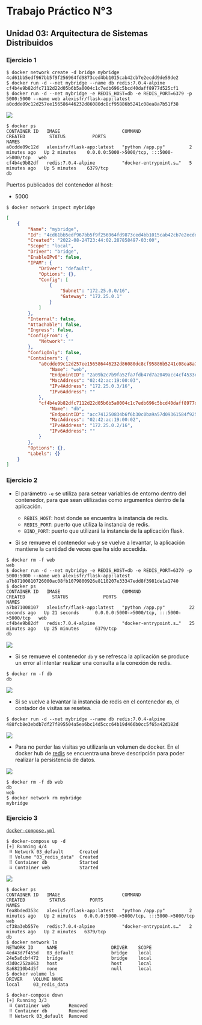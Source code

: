# Trabajo Práctico N°3

## Unidad 03: Arquitectura de Sistemas Distribuidos

### Ejercicio 1

```console
$ docker network create -d bridge mybridge
4cd61bb5edf967bb5f9f256964fd9873ced4bb1015cab42cb7e2ecdd9de59de2
$ docker run -d --net mybridge --name db redis:7.0.4-alpine
cf4b4e9b82dfc7112d22d05b6b5a0004c1c7edb696c5bcd40daff8977d525cf1
$ docker run -d --net mybridge -e REDIS_HOST=db -e REDIS_PORT=6379 -p 5000:5000 --name web alexisfr/flask-app:latest
a0cdde09c12d257ee156586446232d86080dc8cf95886b5241c08ea8a7b51f38
```

![](../files/03/01-01.png)

```console
$ docker ps
CONTAINER ID   IMAGE                       COMMAND                  CREATED         STATUS          PORTS                                       NAMES
a0cdde09c12d   alexisfr/flask-app:latest   "python /app.py"         2 minutes ago   Up 2 minutes    0.0.0.0:5000->5000/tcp, :::5000->5000/tcp   web
cf4b4e9b82df   redis:7.0.4-alpine          "docker-entrypoint.s…"   5 minutes ago   Up 5 minutes    6379/tcp                                    db
```

Puertos publicados del contenedor al host:
  - 5000

```console
$ docker network inspect mybridge
```

```json
[
    {
        "Name": "mybridge",
        "Id": "4cd61bb5edf967bb5f9f256964fd9873ced4bb1015cab42cb7e2ecdd9de59de2",
        "Created": "2022-08-24T23:44:02.287858497-03:00",
        "Scope": "local",
        "Driver": "bridge",
        "EnableIPv6": false,
        "IPAM": {
            "Driver": "default",
            "Options": {},
            "Config": [
                {
                    "Subnet": "172.25.0.0/16",
                    "Gateway": "172.25.0.1"
                }
            ]
        },
        "Internal": false,
        "Attachable": false,
        "Ingress": false,
        "ConfigFrom": {
            "Network": ""
        },
        "ConfigOnly": false,
        "Containers": {
            "a0cdde09c12d257ee156586446232d86080dc8cf95886b5241c08ea8a7b51f38": {
                "Name": "web",
                "EndpointID": "2a09b2c7b9fa52fa7fdb47d7a2049acc4cf4533e1e3da8b70d50a3b133325656",
                "MacAddress": "02:42:ac:19:00:03",
                "IPv4Address": "172.25.0.3/16",
                "IPv6Address": ""
            },
            "cf4b4e9b82dfc7112d22d05b6b5a0004c1c7edb696c5bcd40daff8977d525cf1": {
                "Name": "db",
                "EndpointID": "acc741250834b6f6b30c0ba9a57d09361584f925cd6ece03f81873f0b1b9f28e",
                "MacAddress": "02:42:ac:19:00:02",
                "IPv4Address": "172.25.0.2/16",
                "IPv6Address": ""
            }
        },
        "Options": {},
        "Labels": {}
    }
]
```

### Ejercicio 2

- El parámetro `-e` se utiliza para setear variables de entorno dentro del
contenedor, para que sean utilizadas como argumentos dentro de la aplicación.
  - `REDIS_HOST`: host donde se encuentra la instancia de redis.
  - `REDIS_PORT`: puerto que utiliza la instancia de redis.
  - `BIND_PORT`: puerto que utilizará la instancia de la aplicación flask.

- Si se remueve el contenedor `web` y se vuelve a levantar, la aplicación
mantiene la cantidad de veces que ha sido accedida.

```console
$ docker rm -f web
web
$ docker run -d --net mybridge -e REDIS_HOST=db -e REDIS_PORT=6379 -p 5000:5000 --name web alexisfr/flask-app:latest
a7b87100810726000ac08fb1079800926e8110207e33347edd8f3981de1a1740
$ docker ps
CONTAINER ID   IMAGE                       COMMAND                  CREATED          STATUS             PORTS                                       NAMES
a7b871008107   alexisfr/flask-app:latest   "python /app.py"         22 seconds ago   Up 21 seconds      0.0.0.0:5000->5000/tcp, :::5000->5000/tcp   web
cf4b4e9b82df   redis:7.0.4-alpine          "docker-entrypoint.s…"   25 minutes ago   Up 25 minutes      6379/tcp                                    db
```

![](../files/03/02-01.png)

- Si se remueve el contenedor `db` y se refresca la aplicación se produce un
error al intentar realizar una consulta a la conexión de redis.

```console
$ docker rm -f db
db
```

![](../files/03/02-02.png)

- Si se vuelve a levantar la instancia de redis en el contenedor `db`,
el contador de visitas se resetea.

```console
$ docker run -d --net mybridge --name db redis:7.0.4-alpine
488fcb8e3ebdb7df27f895504a5ea6bc14d5ccc64b19d466b0cc5f65a42d182d
```

![](../files/03/02-03.png)

- Para no perder las visitas yo utilizaría un volumen de docker. En el docker
hub de [redis](https://hub.docker.com/_/redis) se encuentra una breve
descripción para poder realizar la persistencia de datos.

![](../files/03/02-04.png)

```console
$ docker rm -f db web
db
web
$ docker network rm mybridge
mybridge
```

### Ejercicio 3

[`docker-compose.yml`](../files/03/docker-compose.yml)

```console
$ docker-compose up -d
[+] Running 4/4
 ⠿ Network 03_default      Created
 ⠿ Volume "03_redis_data"  Created
 ⠿ Container db            Started
 ⠿ Container web           Started
```

![](../files/03/03-01.png)

```console
$ docker ps
CONTAINER ID   IMAGE                       COMMAND                  CREATED         STATUS         PORTS                                       NAMES
fea8bded353c   alexisfr/flask-app:latest   "python /app.py"         2 minutes ago   Up 2 minutes   0.0.0.0:5000->5000/tcp, :::5000->5000/tcp   web
cf38a3eb557e   redis:7.0.4-alpine          "docker-entrypoint.s…"   2 minutes ago   Up 2 minutes   6379/tcp                                    db
$ docker network ls
NETWORK ID     NAME                    DRIVER    SCOPE
4ed43d7f455d   03_default              bridge    local
24e5a6cbf472   bridge                  bridge    local
d3d0c252a863   host                    host      local
8a68210b4d5f   none                    null      local
$ docker volume ls
DRIVER    VOLUME NAME
local     03_redis_data
```

```console
$ docker-compose down
[+] Running 3/3
 ⠿ Container web       Removed
 ⠿ Container db        Removed
 ⠿ Network 03_default  Removed
```
